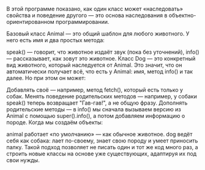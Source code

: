 В этой программе показано, как один класс может «наследовать» свойства и поведение другого — это основа наследования в объектно-ориентированном программировании.

Базовый класс Animal — это общий шаблон для любого животного. У него есть имя и два простых метода:

speak() — говорит, что животное издаёт звук (пока без уточнений),
info() — рассказывает, как зовут это животное.
Класс Dog — это конкретный вид животного, который наследуется от Animal. Это значит, что он автоматически получает всё, что есть у Animal: имя, метод info() и так далее. Но при этом он может:

Добавлять своё — например, метод fetch(), который есть только у собак.
Менять поведение родительских методов — например, у собаки speak() теперь возвращает "Гав-гав!", а не общую фразу.
Дополнять родительские методы — в info() мы сначала вызываем версию из Animal с помощью super().info(), а потом добавляем информацию о породе.
Когда мы создаём объекты:

animal работает «по умолчанию» — как обычное животное.
dog ведёт себя как собака: лает по-своему, знает свою породу и умеет приносить палку.
Такой подход позволяет не писать один и тот же код много раз, а строить новые классы на основе уже существующих, адаптируя их под свои нужды.
